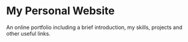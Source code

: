 # My Personal Website
An online portfolio including a brief introduction, my skills, projects and other useful links.
